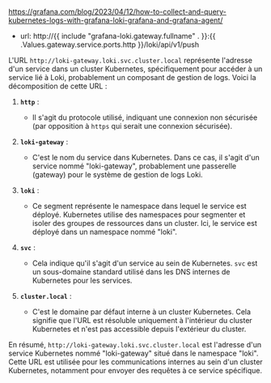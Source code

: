 https://grafana.com/blog/2023/04/12/how-to-collect-and-query-kubernetes-logs-with-grafana-loki-grafana-and-grafana-agent/


 - url: http://{{ include "grafana-loki.gateway.fullname" . }}:{{ .Values.gateway.service.ports.http }}/loki/api/v1/push 


L'URL `http://loki-gateway.loki.svc.cluster.local` représente l'adresse d'un service dans un cluster Kubernetes, spécifiquement pour accéder à un service lié à Loki, probablement un composant de gestion de logs. Voici la décomposition de cette URL :

1. **`http`** : 
   - Il s'agit du protocole utilisé, indiquant une connexion non sécurisée (par opposition à `https` qui serait une connexion sécurisée).

2. **`loki-gateway`** :
   - C'est le nom du service dans Kubernetes. Dans ce cas, il s'agit d'un service nommé "loki-gateway", probablement une passerelle (gateway) pour le système de gestion de logs Loki.

3. **`loki`** :
   - Ce segment représente le namespace dans lequel le service est déployé. Kubernetes utilise des namespaces pour segmenter et isoler des groupes de ressources dans un cluster. Ici, le service est déployé dans un namespace nommé "loki".

4. **`svc`** :
   - Cela indique qu'il s'agit d'un service au sein de Kubernetes. `svc` est un sous-domaine standard utilisé dans les DNS internes de Kubernetes pour les services.

5. **`cluster.local`** :
   - C'est le domaine par défaut interne à un cluster Kubernetes. Cela signifie que l'URL est résoluble uniquement à l'intérieur du cluster Kubernetes et n'est pas accessible depuis l'extérieur du cluster.

En résumé, `http://loki-gateway.loki.svc.cluster.local` est l'adresse d'un service Kubernetes nommé "loki-gateway" situé dans le namespace "loki". Cette URL est utilisée pour les communications internes au sein d'un cluster Kubernetes, notamment pour envoyer des requêtes à ce service spécifique.
